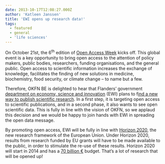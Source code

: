 ```yaml
---
date: 2013-10-17T12:08:27.000Z
author: 'Katleen Janssen'
title: 'EWI opens up research data!'
tags:
  - featured
  - general
  - 'life sciences'
---
```


On October 21st, the 6<sup>th</sup> edition of [Open Access Week](http://www.openaccessweek.org/) kicks off. This global event is a key opportunity to bring open access to the attention of policy makers, public bodies, researchers, funding organisations, and the general public. Open access to scientific information increases the exchange of knowledge, facilitates the finding of new solutions in medicine, biochemistry, food security, or climate change – to name but a few.

Therefore, OKFN BE is delighted to hear that Flanders’ government [department on economy, science and innovation](http://www.ewi-vlaanderen.be/en) (EWI) plans to f[ind a new way to publish scientific research](http://datanews.knack.be/ict/nieuws/vlaanderen-wil-onderzoeksresultaten-publiek-beschikbaar-maken/article-4000423180851.htm). In a first step, it is targeting open access to scientific publications, and in a second phase, it also wants to see open scientific data. This is fully in line with the vision of OKFN, so we applaud this decision and we would be happy to join hands with EWI in spreading the open data message.

By promoting open access, EWI will be fully in line with [Horizon 2020](http://ec.europa.eu/research/horizon2020/index_en.cfm), the new research framework of the European Union. Under Horizon 2020, results from research funded by EU grants will have to be made available to the public, in order to stimulate the re-use of these results. Horizon 2020 will start in 2014 and has a [70 billion €](http://www.euractiv.com/innovation-enterprise/irish-clinch-agreement-horizon-r-news-528877) budget. That’s a lot of research that will be opened up!
